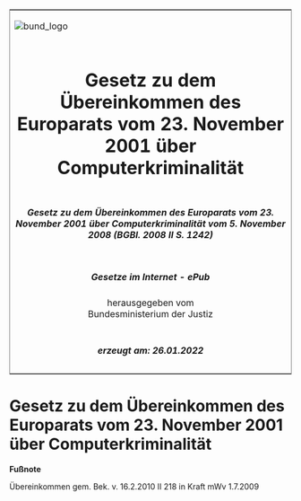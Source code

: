 <span id="DECKBLATT.html"></span>

<table border="0" frame="border" width="100%">

<tr valign="top">

<td align="left">

![bund\_logo](BfJ_2021_Web_de_de.gif)

</td>

<td align="right">

 

</td>

</tr>

<tr align="center" valign="middle">

<td colspan="2">

# Gesetz zu dem Übereinkommen des Europarats vom 23. November 2001 über Computerkriminalität

</td>

</tr>

<tr align="center" valign="middle">

<td colspan="2">

##### Gesetz zu dem Übereinkommen des Europarats vom 23. November 2001 über Computerkriminalität vom 5. November 2008 (BGBl. 2008 II S. 1242)

</td>

</tr>

<tr align="center" valign="middle">

<td colspan="2">

  
  

##### Gesetze im Internet - ePub  
  
herausgegeben vom  
Bundesministerium der Justiz

</td>

</tr>

<tr align="center" valign="bottom">

<td colspan="2">

  
  

##### erzeugt am: 26.01.2022

</td>

</tr>

</table>

<span id="BJNR124220008.html"></span>

# Gesetz zu dem Übereinkommen des Europarats vom 23. November 2001 über Computerkriminalität

<div>

  
**Fußnote**

<div class="jnhtml">

<div>

<div class="jurAbsatz">

Übereinkommen gem. Bek. v. 16.2.2010 II 218 in Kraft mWv 1.7.2009

</div>

</div>

</div>

</div>
